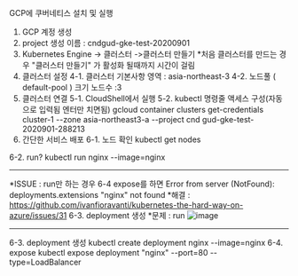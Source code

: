 GCP에 쿠버네티스 설치 및 실행
1. GCP 계정 생성 
2. project 생성 
  이름 : cndgud-gke-test-20200901
3. Kubernetes Engine -> 클러스터 ->클러스터 만들기
  *처음 클러스터를 만드는 경우 "클러스터 만들기" 가 활성화 될때까지 시간이 걸림
4. 클러스터 설정
  4-1. 클러스터 기본사항
    영역 : asia-northeast-3
  4-2. 노드풀 (    default-pool )
    크기 노드수 :3
5. 클러스터 연결
5-1. CloudShell에서 실행
5-2. kubectl 명령줄 액세스 구성(자동으로 입력됨 엔터만 치면됨)
gcloud container clusters get-credentials cluster-1 --zone asia-northeast3-a --project cnd
gud-gke-test-2020901-288213
6. 간단한 서비스 배포
6-1. 노드 확인
kubectl get nodes

6-2. run?
kubectl run nginx --image=nginx 

-------------------------
*ISSUE : run만 하는 경우 6-4 expose를 하면 Error from server (NotFound): deployments.extensions "nginx" not found
*해결 : https://github.com/ivanfioravanti/kubernetes-the-hard-way-on-azure/issues/31
6-3. deployment 생성
*문제 :  run 
![image](https://user-images.githubusercontent.com/39398450/91866246-42a79e00-ecad-11ea-9057-18ddef0be24e.png)

---------------------------------------------------
6-3. deployment 생성
kubectl create deployment nginx --image=nginx
6-4. expose
kubectl expose deployment "nginx" --port=80 --type=LoadBalancer
